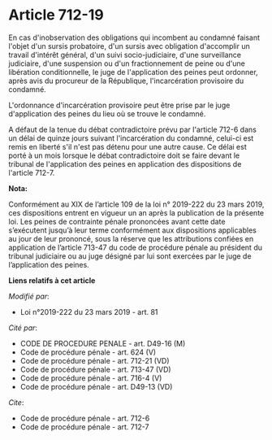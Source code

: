 # Article 712-19

En cas d'inobservation des obligations qui incombent au condamné faisant l'objet d'un      sursis probatoire, d'un sursis
avec obligation d'accomplir un travail d'intérêt général, d'un suivi socio-judiciaire, d'une surveillance judiciaire, d'une
suspension ou d'un fractionnement de peine ou d'une libération conditionnelle, le juge de l'application des peines peut
ordonner, après avis du procureur de la République, l'incarcération provisoire du condamné. 

L'ordonnance d'incarcération provisoire peut être prise par le juge d'application des peines du lieu où se trouve le
condamné. 

A défaut de la tenue du débat contradictoire prévu par l'article 712-6 dans un délai de quinze jours suivant l'incarcération
du condamné, celui-ci est remis en liberté s'il n'est pas détenu pour une autre cause. Ce délai est porté à un mois lorsque
le débat contradictoire doit se faire devant le tribunal de l'application des peines en application des dispositions de
l'article 712-7.

**Nota:**

Conformément au XIX de l’article 109 de la loi n° 2019-222 du 23 mars 2019, ces dispositions entrent en vigueur un an après
la publication de la présente loi. Les peines de contrainte pénale prononcées avant cette date s’exécutent jusqu’à leur terme
conformément aux dispositions applicables au jour de leur prononcé, sous la réserve que les attributions confiées en
application de l’article 713-47 du code de procédure pénale au président du tribunal judiciaire ou au juge désigné par lui
sont exercées par le juge de l’application des peines.

**Liens relatifs à cet article**

_Modifié par_:

  - Loi n°2019-222 du 23 mars 2019 - art. 81

_Cité par_:

  - CODE DE PROCEDURE PENALE - art. D49-16 (M)
  - Code de procédure pénale - art. 624 (V)
  - Code de procédure pénale - art. 712-21 (VD)
  - Code de procédure pénale - art. 713-47 (VD)
  - Code de procédure pénale - art. 716-4 (V)
  - Code de procédure pénale - art. D49-13 (VD)

_Cite_:

  - Code de procédure pénale - art. 712-6
  - Code de procédure pénale - art. 712-7

